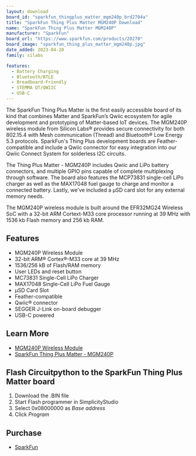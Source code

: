 ```yaml
---
layout: download
board_id: "sparkfun_thingplus_matter_mgm240p_brd2704a"
title: "SparkFun Thing Plus Matter MGM240P Download"
name: "SparkFun Thing Plus Matter MGM240P"
manufacturer: "SparkFun"
board_url: "https://www.sparkfun.com/products/20270"
board_image: "sparkfun_thing_plus_matter_mgm240p.jpg"
date_added: 2023-04-20
family: silabs

features:
  - Battery Charging
  - Bluetooth/BTLE
  - Breadboard-Friendly
  - STEMMA QT/QWIIC
  - USB-C
---
```

The SparkFun Thing Plus Matter is the first easily accessible board of its kind that combines Matter and SparkFun’s Qwiic ecosystem for agile development and prototyping of Matter-based IoT devices. The MGM240P wireless module from Silicon Labs® provides secure connectivity for both 802.15.4 with Mesh communication (Thread) and Bluetooth® Low Energy 5.3 protocols. SparkFun's Thing Plus development boards are Feather-compatible and include a Qwiic connector for easy integration into our Qwiic Connect System for solderless I2C circuits.

The Thing Plus Matter - MGM240P includes Qwiic and LiPo battery connectors, and multiple GPIO pins capable of complete multiplexing through software. The board also features the MCP73831 single-cell LiPo charger as well as the MAX17048 fuel gauge to charge and monitor a connected battery. Lastly, we've included a µSD card slot for any external memory needs.

The MGM240P wireless module is built around the EFR32MG24 Wireless SoC with a 32-bit ARM Cortext-M33 core processor running at 39 MHz with 1536 kb Flash memory and 256 kb RAM.

## Features
* MGM240P Wireless Module
* 32-bit ARM® Cortex®-M33 core at 39 MHz
* 1536/256 kB of Flash/RAM memory
* User LEDs and reset button
* MC73831 Single-Cell LiPo Charger
* MAX17048 Single-Cell LiPo Fuel Gauge
* µSD Card Slot
* Feather-compatible
* Qwiic® connector
* SEGGER J-Link on-board debugger
* USB-C powered

## Learn More
* [MGM240P Wireless Module](https://www.silabs.com/wireless/zigbee/efr32mg24-series-2-modules/device.mgm240pb32vna?tab=specs)
* [SparkFun Thing Plus Matter - MGM240P](https://www.sparkfun.com/products/20270)

## Flash Circuitpython to the SparkFun Thing Plus Matter board
1. Download the .BIN file
2. Start Flash programmer in SimplicityStudio
3. Select 0x08000000 as _Base address_
4. Click _Program_

## Purchase
* [SparkFun](https://www.sparkfun.com/products/20270)
